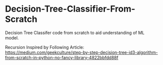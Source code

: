 # Decision-Tree-Classifier-From-Scratch
Decision Tree Classifer code from scratch to aid understanding of ML model.

Recursion Inspired by Following Article: https://medium.com/geekculture/step-by-step-decision-tree-id3-algorithm-from-scratch-in-python-no-fancy-library-4822bbfdd88f
